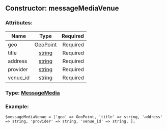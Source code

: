 ## Constructor: messageMediaVenue  

### Attributes:

| Name     |    Type       | Required |
|----------|:-------------:|---------:|
|geo|[GeoPoint](../types/GeoPoint.md) | Required|
|title|[string](../types/string.md) | Required|
|address|[string](../types/string.md) | Required|
|provider|[string](../types/string.md) | Required|
|venue\_id|[string](../types/string.md) | Required|


### Type: [MessageMedia](../types/MessageMedia.md)

### Example:


```
$messageMediaVenue = ['geo' => GeoPoint, 'title' => string, 'address' => string, 'provider' => string, 'venue_id' => string, ];
```
